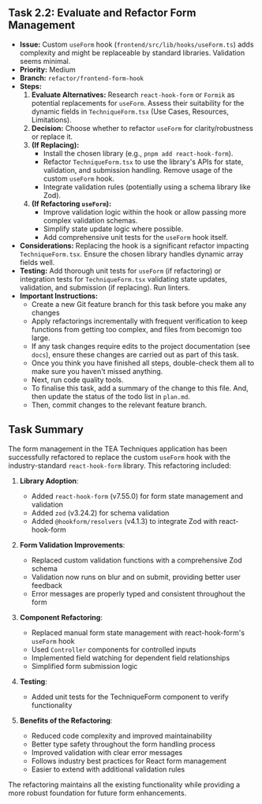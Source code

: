 ## Task 2.2: Evaluate and Refactor Form Management

-   **Issue:** Custom `useForm` hook (`frontend/src/lib/hooks/useForm.ts`) adds complexity and might be replaceable by standard libraries. Validation seems minimal.
-   **Priority:** Medium
-   **Branch:** `refactor/frontend-form-hook`
-   **Steps:**
    1.  **Evaluate Alternatives:** Research `react-hook-form` or `Formik` as potential replacements for `useForm`. Assess their suitability for the dynamic fields in `TechniqueForm.tsx` (Use Cases, Resources, Limitations).
    2.  **Decision:** Choose whether to refactor `useForm` for clarity/robustness or replace it.
    3.  **(If Replacing):**
        -   Install the chosen library (e.g., `pnpm add react-hook-form`).
        -   Refactor `TechniqueForm.tsx` to use the library's APIs for state, validation, and submission handling. Remove usage of the custom `useForm` hook.
        -   Integrate validation rules (potentially using a schema library like Zod).
    4.  **(If Refactoring `useForm`):**
        -   Improve validation logic within the hook or allow passing more complex validation schemas.
        -   Simplify state update logic where possible.
        -   Add comprehensive unit tests for the `useForm` hook itself.
-   **Considerations:** Replacing the hook is a significant refactor impacting `TechniqueForm.tsx`. Ensure the chosen library handles dynamic array fields well.
-   **Testing:** Add thorough unit tests for `useForm` (if refactoring) or integration tests for `TechniqueForm.tsx` validating state updates, validation, and submission (if replacing). Run linters.
-   **Important Instructions:**
    -   Create a new Git feature branch for this task before you make any changes
    -   Apply refactorings incrementally with frequent verification to keep functions from getting too complex, and files from becomign too large.
    -   If any task changes require edits to the project documentation (see `docs`), ensure these changes are carried out as part of this task.
    -   Once you think you have finished all steps, double-check them all to make sure you haven't missed anything.
    -   Next, run code quality tools.
    -   To finalise this task, add a summary of the change to this file. And, then update the status of the todo list in `plan.md`.
    -   Then, commit changes to the relevant feature branch.

## Task Summary

The form management in the TEA Techniques application has been successfully refactored to replace the custom `useForm` hook with the industry-standard `react-hook-form` library. This refactoring included:

1. **Library Adoption**:
   - Added `react-hook-form` (v7.55.0) for form state management and validation
   - Added `zod` (v3.24.2) for schema validation
   - Added `@hookform/resolvers` (v4.1.3) to integrate Zod with react-hook-form

2. **Form Validation Improvements**:
   - Replaced custom validation functions with a comprehensive Zod schema
   - Validation now runs on blur and on submit, providing better user feedback
   - Error messages are properly typed and consistent throughout the form

3. **Component Refactoring**:
   - Replaced manual form state management with react-hook-form's `useForm` hook
   - Used `Controller` components for controlled inputs
   - Implemented field watching for dependent field relationships
   - Simplified form submission logic

4. **Testing**:
   - Added unit tests for the TechniqueForm component to verify functionality

5. **Benefits of the Refactoring**:
   - Reduced code complexity and improved maintainability
   - Better type safety throughout the form handling process
   - Improved validation with clear error messages
   - Follows industry best practices for React form management
   - Easier to extend with additional validation rules

The refactoring maintains all the existing functionality while providing a more robust foundation for future form enhancements.